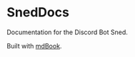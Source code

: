 # SnedDocs
Documentation for the Discord Bot Sned.

Built with [mdBook](https://rust-lang.github.io/mdBook/).
